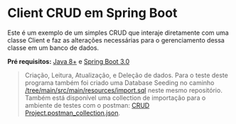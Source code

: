# Client CRUD em Spring Boot

Este é um exemplo de um simples CRUD que interaje diretamente com uma classe Client e faz as alterações necessárias para o gerenciamento dessa classe em um banco de dados.

**Pré requisitos:** [Java 8+](https://www.oracle.com/br/java/technologies/javase/javase8-archive-downloads.html) e [Spring Boot 3.0](https://spring.io/projects/spring-boot)

> Criação, Leitura, Atualização, e Deleção de dados. Para o teste deste programa também foi criado uma Database Seeding no caminho [/tree/main/src/main/resources/import.sql](https://github.com/g4bindev/spring-boot-crud-example/tree/main/src/main/resources) neste mesmo repositório. Também está disponível uma collection de importação para o ambiente de testes com o postman: [CRUD Project.postman_collection.json]().
